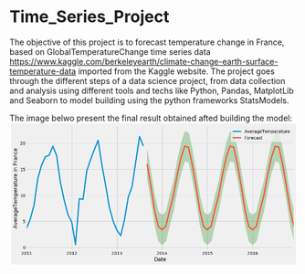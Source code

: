 # Time_Series_Project
The objective of this project is to forecast temperature change in France, based on GlobalTemperatureChange time series data https://www.kaggle.com/berkeleyearth/climate-change-earth-surface-temperature-data imported from the Kaggle website. The project goes through the different steps of a data science project, from data collection and analysis using different tools and techs like Python, Pandas, MatplotLib and Seaborn to model building using the python frameworks StatsModels.

The image belwo present the final result obtained afted building the model:
![](forecast.PNG)

